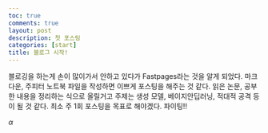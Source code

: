 ```yaml
---
toc: true
comments: true
layout: post
description: 첫 포스팅
categories: [start]
title: 블로그 시작!
---
```


블로깅을 하는게 손이 많이가서 안하고 있다가 Fastpages라는 것을 알게 되었다. 마크다운, 주피터 노트북 파일을 작성하면 이쁘게 포스팅을 해주는 것 같다. 읽은 논문, 공부한 내용을 정리하는 식으로 올릴거고 주제는 생성 모델, 베이지안딥러닝, 적대적 공격 등이 될 것 같다. 최소 주 1회 포스팅을 목표로 해야겠다. 파이팅!!

$\alpha$